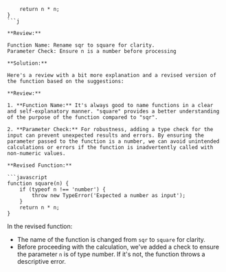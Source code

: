 ```jfunction sqr(n) {
    return n * n;
}
```j

**Review:**

Function Name: Rename sqr to square for clarity.
Parameter Check: Ensure n is a number before processing

**Solution:**

Here's a review with a bit more explanation and a revised version of the function based on the suggestions:

**Review:**

1. **Function Name:** It's always good to name functions in a clear and self-explanatory manner. "square" provides a better understanding of the purpose of the function compared to "sqr".

2. **Parameter Check:** For robustness, adding a type check for the input can prevent unexpected results and errors. By ensuring the parameter passed to the function is a number, we can avoid unintended calculations or errors if the function is inadvertently called with non-numeric values.

**Revised Function:**

```javascript
function square(n) {
    if (typeof n !== 'number') {
        throw new TypeError('Expected a number as input');
    }
    return n * n;
}
```

In the revised function:

- The name of the function is changed from `sqr` to `square` for clarity.
- Before proceeding with the calculation, we've added a check to ensure the parameter `n` is of type number. If it's not, the function throws a descriptive error.
